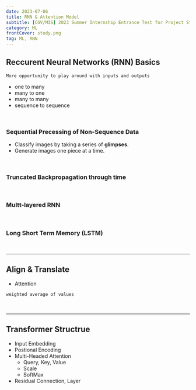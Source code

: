 ```yaml
---
date: 2023-07-06
title: RNN & Attention Model
subtitle: [CGV/MIS] 2023 Summer Internship Entrance Test for Project Students
category: ML
frontCover: study.png
tag: ML, RNN
---
```


## Reccurent Neural Networks (RNN) Basics
```citation
More opportunity to play around with inputs and outputs
```
- one to many
- many to one
- many to many
- sequence to sequence

<br>

### Sequential Precessing of Non-Sequence Data
- Classify images by taking a series of **glimpses**.
- Generate images one piece at a time.

<br>

### Truncated Backpropagation through time

<br>

### Multt-layered RNN

<br>

### Long Short Term Memory (LSTM)

<br>
<hr style="border-color: rgb(161, 161, 161, 0.5); width: 100%;">

## Align & Translate
- Attention 
```def
weighted average of values
```

<br>
<hr style="border-color: rgb(161, 161, 161, 0.5); width: 100%;">

## Transformer Structrue
- Input Embedding
- Postional Encoding
- Multi-Headed Attention 
  - Query, Key, Value
  - Scale
  - SoftMax
- Residual Connection, Layer